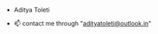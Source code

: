 - Aditya Toleti

- 📫 contact me through "adityatoleti@outlook.in"

<!---
TetaGama/TetaGama is a ✨ special ✨ repository because its `README.md` (this file) appears on your GitHub profile.
You can click the Preview link to take a look at your changes.
--->
